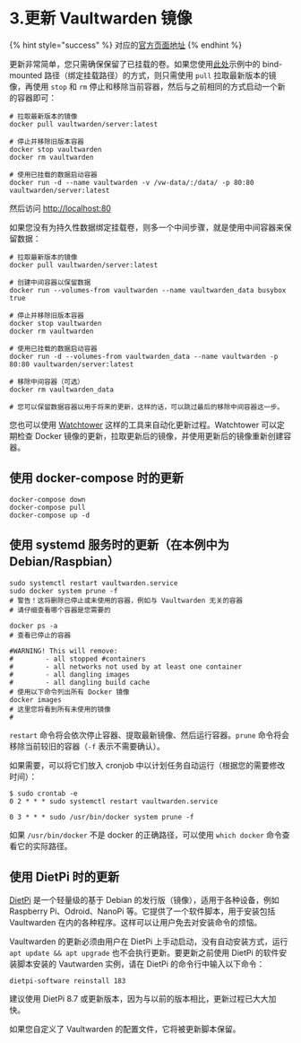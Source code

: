 # 3.更新 Vaultwarden 镜像

{% hint style="success" %}
对应的[官方页面地址](https://github.com/dani-garcia/vaultwarden/wiki/Updating-the-vaultwarden-image)
{% endhint %}

更新非常简单，您只需确保保留了已挂载的卷。如果您使用[此处](starting-a-container.md)示例中的 bind-mounted 路径（绑定挂载路径）的方式，则只需使用 `pull` 拉取最新版本的镜像，再使用 `stop` 和 `rm` 停止和移除当前容器，然后与之前相同的方式启动一个新的容器即可：

```shell
# 拉取最新版本的镜像
docker pull vaultwarden/server:latest

# 停止并移除旧版本容器
docker stop vaultwarden
docker rm vaultwarden

# 使用已挂载的数据启动容器
docker run -d --name vaultwarden -v /vw-data/:/data/ -p 80:80 vaultwarden/server:latest
```

然后访问 [http://localhost:80](http://localhost/)

如果您没有为持久性数据绑定挂载卷，则多一个中间步骤，就是使用中间容器来保留数据：

```shell
# 拉取最新版本的镜像
docker pull vaultwarden/server:latest

# 创建中间容器以保留数据
docker run --volumes-from vaultwarden --name vaultwarden_data busybox true

# 停止并移除旧版本容器
docker stop vaultwarden
docker rm vaultwarden

# 使用已挂载的数据启动容器
docker run -d --volumes-from vaultwarden_data --name vaultwarden -p 80:80 vaultwarden/server:latest

# 移除中间容器（可选）
docker rm vaultwarden_data

# 您可以保留数据容器以用于将来的更新，这样的话，可以跳过最后的移除中间容器这一步。
```

您也可以使用 [Watchtower](https://containrrr.dev/watchtower/) 这样的工具来自动化更新过程。Watchtower 可以定期检查 Docker 镜像的更新，拉取更新后的镜像，并使用更新后的镜像重新创建容器。

## 使用 docker-compose 时的更新 <a href="#updating-when-using-docker-compose" id="updating-when-using-docker-compose"></a>

```shell
docker-compose down
docker-compose pull
docker-compose up -d
```

## 使用 systemd 服务时的更新（在本例中为 Debian/Raspbian） <a href="#updating-when-using-systemd-service-in-this-case-debian-raspbian" id="updating-when-using-systemd-service-in-this-case-debian-raspbian"></a>

```shell
sudo systemctl restart vaultwarden.service
sudo docker system prune -f
# 警告！这将删除已停止或未使用的容器，例如与 Vaultwarden 无关的容器
# 请仔细查看哪个容器是您需要的

docker ps -a
# 查看已停止的容器

#WARNING! This will remove:
#        - all stopped #containers
#        - all networks not used by at least one container
#        - all dangling images
#        - all dangling build cache
# 使用以下命令列出所有 Docker 镜像
docker images
# 这里您将看到所有未使用的镜像
#
```

`restart` 命令将会依次停止容器、提取最新镜像、然后运行容器。`prune` 命令将会移除当前较旧的容器（`-f` 表示不需要确认）。

如果需要，可以将它们放入 cronjob 中以计划任务自动运行（根据您的需要修改时间）：

```shell
$ sudo crontab -e
0 2 * * * sudo systemctl restart vaultwarden.service

0 3 * * * sudo /usr/bin/docker system prune -f
```

如果 `/usr/bin/docker` 不是 docker 的正确路径，可以使用 `which docker` 命令查看它的实际路径。

## 使用 DietPi 时的更新 <a href="#updating-when-using-dietpi" id="updating-when-using-dietpi"></a>

[DietPi](https://dietpi.com/) 是一个轻量级的基于 Debian 的发行版（镜像），适用于各种设备，例如 Raspberry Pi、Odroid、NanoPi 等。它提供了一个软件脚本，用于安装包括 Vaultwarden 在内的各种程序。这样可以让用户免去对安装命令的烦恼。

Vaultwarden 的更新必须由用户在 DietPi 上手动启动，没有自动安装方式，运行 `apt update && apt upgrade` 也不会执行更新。要更新之前使用 DietPi 的软件安装脚本安装的 Vautwarden 实例，请在 DietPi 的命令行中输入以下命令：

```
dietpi-software reinstall 183
```

建议使用 DietPi 8.7 或更新版本，因为与以前的版本相比，更新过程已大大加快。

如果您自定义了 Vaultwarden 的配置文件，它将被更新脚本保留。
